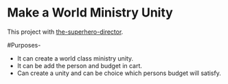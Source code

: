 # Make a World Ministry Unity

This project with [the-superhero-director](https://vibrant-visvesvaraya-85391c.netlify.app/).

#Purposes-
* It can create a world class ministry unity.
* It can be add the person and budget in cart.
* Can create a unity and can be choice which persons budget will satisfy.
